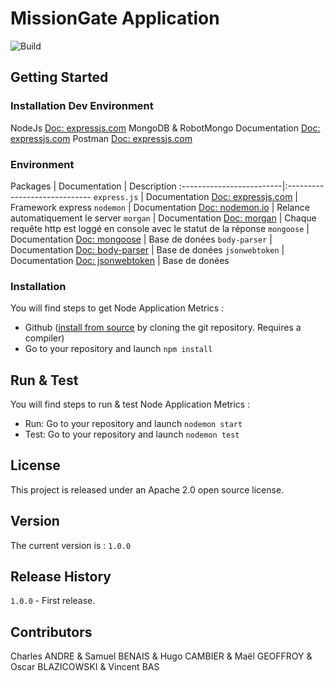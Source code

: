 
# MissionGate Application

![Build](https://travis-ci.org/vincentbas/ece_project_2017.svg?branch=master)

## Getting Started

### Installation Dev Environment
NodeJs [Doc: expressjs.com](https://www.youtube.com/)
MongoDB & RobotMongo Documentation [Doc: expressjs.com](https://www.youtube.com/watch?v=0cxFyeQ4Vio&t=55s)
Postman [Doc: expressjs.com](https://www.youtube.com/)
### Environment
Packages       | Documentation      | Description
:-------------------------|:-----------------------------
`express.js`              | Documentation [Doc: expressjs.com](http://expressjs.com/fr/api.html) | Framework express
`nodemon`              | Documentation [Doc: nodemon.io](https://nodemon.io/) | Relance automatiquement le server
`morgan`              | Documentation [Doc: morgan](https://www.npmjs.com/package/morgan) | Chaque requête http est loggé en console avec le statut de la réponse
`mongoose`              | Documentation [Doc: mongoose](https://www.npmjs.com/package/mongoose) | Base de donées
`body-parser`              | Documentation [Doc: body-parser](https://www.npmjs.com/package/mongoose) | Base de donées
`jsonwebtoken`              | Documentation [Doc: jsonwebtoken](https://www.npmjs.com/package/mongoose) | Base de donées




### Installation
You will find steps to get Node Application Metrics :<br>
  * Github ([install from source](https://github.com/RuntimeTools/appmetrics/wiki/Install-direct-from-github-source) by cloning the git repository. Requires a compiler)
  * Go to your repository and launch `npm install`

## Run & Test
You will find steps to run & test Node Application Metrics :<br>
  * Run: Go to your repository and launch `nodemon start`
  * Test: Go to your repository and launch `nodemon test`

## License
This project is released under an Apache 2.0 open source license.  

## Version
The current version is : `1.0.0`

## Release History
`1.0.0` - First release.

## Contributors
Charles ANDRE & Samuel BENAIS & Hugo CAMBIER & Maël GEOFFROY & Oscar BLAZICOWSKI & Vincent BAS
